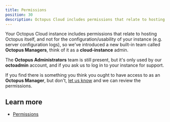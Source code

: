 ```yaml
---
title: Permissions
position: 30
description: Octopus Cloud includes permissions that relate to hosting Octopus itself, and not for the configuration of your instance, as that's managed by Octopus for you.
---
```


Your Octopus Cloud instance includes permissions that relate to hosting Octopus itself, and not for the configuration/usability of your instance (e.g. server configuration logs), so we've introduced a new built-in team called **Octopus Managers**, think of it as a **cloud-instance** admin.

The **Octopus Administrators** team is still present, but it's only used by our **octoadmin** account, and if you ask us to log in to your instance for support.

If you find there is something you think you ought to have access to as an **Octopus Manager**, but don't, [let us know](mailto:support@octopus.com) and we can review the permissions.

## Learn more

- [Permissions](/docs/security/users-and-teams/index.md)